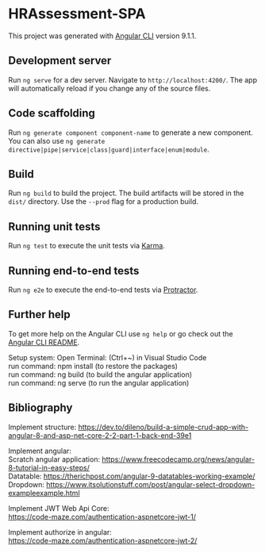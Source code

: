 # HRAssessment-SPA

This project was generated with [Angular CLI](https://github.com/angular/angular-cli) version 9.1.1.

## Development server

Run `ng serve` for a dev server. Navigate to `http://localhost:4200/`. The app will automatically reload if you change any of the source files.

## Code scaffolding

Run `ng generate component component-name` to generate a new component. You can also use `ng generate directive|pipe|service|class|guard|interface|enum|module`.

## Build

Run `ng build` to build the project. The build artifacts will be stored in the `dist/` directory. Use the `--prod` flag for a production build.

## Running unit tests

Run `ng test` to execute the unit tests via [Karma](https://karma-runner.github.io).

## Running end-to-end tests

Run `ng e2e` to execute the end-to-end tests via [Protractor](http://www.protractortest.org/).

## Further help

To get more help on the Angular CLI use `ng help` or go check out the [Angular CLI README](https://github.com/angular/angular-cli/blob/master/README.md).

Setup system:
Open Terminal: (Ctrl+~) in Visual Studio Code<br/>
run command: npm install (to restore the packages)<br/>
run command: ng build (to build the angular application)<br/>
run command: ng serve (to run the angular application)<br/>

## Bibliography
Implement structure:
https://dev.to/dileno/build-a-simple-crud-app-with-angular-8-and-asp-net-core-2-2-part-1-back-end-39e1

Implement angular:<br/>
Scratch angular application: https://www.freecodecamp.org/news/angular-8-tutorial-in-easy-steps/<br/>
Datatable:  https://therichpost.com/angular-9-datatables-working-example/<br/>
Dropdown:   https://www.itsolutionstuff.com/post/angular-select-dropdown-exampleexample.html<br/>

Implement JWT  Web Api Core:<br/>
https://code-maze.com/authentication-aspnetcore-jwt-1/<br/>

Implement authorize in angular:<br/>
https://code-maze.com/authentication-aspnetcore-jwt-2/<br/>
